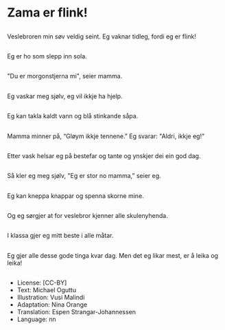 # Zama er flink!

##
Veslebroren min søv veldig seint.
Eg vaknar tidleg, fordi eg er flink!

##
Eg er ho som slepp inn sola.

##
"Du er morgonstjerna mi", seier mamma.

##
Eg vaskar meg sjølv, eg vil ikkje ha hjelp.

##
Eg kan takla kaldt vann og blå stinkande såpa.

##
Mamma minner på, “Gløym ikkje tennene.”
Eg svarar: "Aldri, ikkje eg!"

##
Etter vask helsar eg på bestefar og tante og ynskjer dei ein god dag.

##
Så kler eg meg sjølv, "Eg er stor no mamma,” seier eg.

##
Eg kan kneppa knappar og spenna skorne mine.

##
Og eg sørgjer at for veslebror kjenner alle skulenyhenda.

##
I klassa gjer eg mitt beste i alle måtar.

##
Eg gjer alle desse gode tinga kvar dag.
Men det eg likar mest, er å leika og leika!

##
* License: [CC-BY]
* Text: Michael Oguttu
* Illustration: Vusi Malindi
* Adaptation: Nina Orange
* Translation: Espen Strangar-Johannessen
* Language: nn
